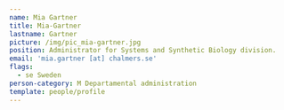 ```yaml
---
name: Mia Gartner
title: Mia-Gartner
lastname: Gartner
picture: /img/pic_mia-gartner.jpg
position: Administrator for Systems and Synthetic Biology division.
email: 'mia.gartner [at] chalmers.se'
flags:
  - se Sweden
person-category: M Departamental administration
template: people/profile
---
```


